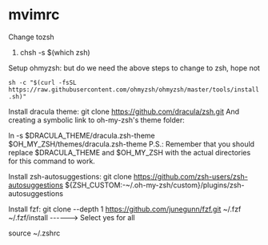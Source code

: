 # mvimrc
Change tozsh
1. chsh -s $(which zsh)

Setup ohmyzsh:
but do we need the above steps to change to zsh, hope not

`sh -c "$(curl -fsSL https://raw.githubusercontent.com/ohmyzsh/ohmyzsh/master/tools/install.sh)"`

Install dracula theme:
git clone https://github.com/dracula/zsh.git
And creating a symbolic link to oh-my-zsh's theme folder:

ln -s $DRACULA_THEME/dracula.zsh-theme $OH_MY_ZSH/themes/dracula.zsh-theme
P.S.: Remember that you should replace $DRACULA_THEME and $OH_MY_ZSH with the actual directories for this command to work.


Install zsh-autosuggestions:
git clone https://github.com/zsh-users/zsh-autosuggestions ${ZSH_CUSTOM:-~/.oh-my-zsh/custom}/plugins/zsh-autosuggestions


Install fzf:
git clone --depth 1 https://github.com/junegunn/fzf.git ~/.fzf
 ~/.fzf/install ------> Select yes for all

source ~/.zshrc

